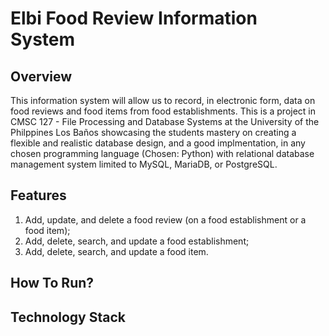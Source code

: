 # Elbi Food Review Information System

## Overview

This information system will allow us to record, in electronic form, data on food reviews and food items from food establishments. This is a project in CMSC 127 - File Processing and Database Systems at the University of the Philppines Los Baños showcasing the students mastery on creating a flexible and realistic database design, and a good implmentation, in any chosen programming language (Chosen: Python) with relational database management system limited to MySQL, MariaDB, or PostgreSQL.

## Features

1. Add, update, and delete a food review (on a food establishment or a food item);
2. Add, delete, search, and update a food establishment;
3. Add, delete, search, and update a food item.

## How To Run?  

## Technology Stack

